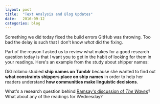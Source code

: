 ```yaml
---
layout: post
title:  "Text Analysis and Blog Updates"
date:   2016-09-12
categories: blog
---
```


Something we did today fixed the build errors GitHub was throwing. Too bad the delay is such that I don't know *what* did the fixing.

Part of the reason I asked us to review what makes for a good research question today is that I want you to get in the habit of looking for them in your readings. Here's an example from the study about shipper names:

DiGirolamo studied **ship names on Tumblr** 
because she wanted to find out **what constraints shippers place on ship names** 
in order to help her readers understand **how communities make linguistic decisions**.

What's a research question behind [Ramsay's discussion of *The Waves*](http://www.digitalhumanities.org/companion/view?docId=blackwell/9781405148641/9781405148641.xml&chunk.id=ss1-6-7&toc.depth=1&toc.id=ss1-6-7&brand=9781405148641_brand)? What about any of the readings for Wednesday?
